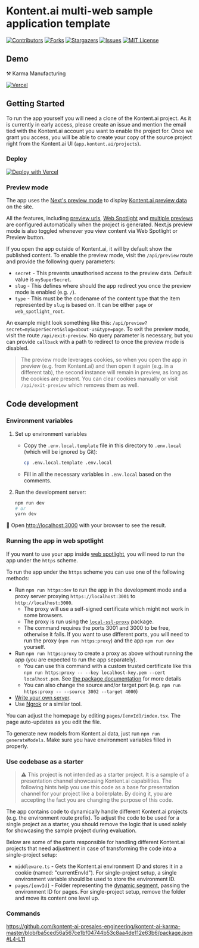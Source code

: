 # Kontent.ai multi-web sample application template

[![Contributors][contributors-shield]][contributors-url]
[![Forks][forks-shield]][forks-url]
[![Stargazers][stars-shield]][stars-url]
[![Issues][issues-shield]][issues-url]
[![MIT License][license-shield]][license-url]

## Demo

⚒ Karma Manufacturing

[![Vercel](https://therealsujitk-vercel-badge.vercel.app/?app=karma-manufacturing&style=for-the-badge&logo=false)](https://karma.kontent.dev)

## Getting Started

To run the app yourself you will need a clone of the Kontent.ai project.
As it is currently in early access, please create an issue and mention the email tied with the Kontent.ai account you want to enable the project for.
Once we grant you access, you will be able to create your copy of the source project right from the Kontent.ai UI (`app.kontent.ai/projects`).

### Deploy

[![Deploy with Vercel](https://vercel.com/button)](https://vercel.com/new/git/external?repository-url=https://github.com/kontent-ai-presales-engineering/kontent-ai-karma-master&project-name=kontent-sample-app&repository-name=kontent-sample-app-next-js&env=KONTENT_COLLECTION_CODENAME,NEXT_PUBLIC_KONTENT_ENVIRONMENT_ID,NEXT_PUBLIC_KONTENT_PREVIEW_API_KEY,NEXT_PUBLIC_OTHER_COLLECTIONS_DOMAINS&envDescription=Required%20to%20connect%20the%20app%20with%20Kontent&envLink=[https://github.com/kontent-ai-presales-engineering/kontent-ai-karma-master#environment-variables](https://github.com/kontent-ai-presales-engineering/kontent-ai-karma-master#environment-variables))


### Preview mode

The app uses the [Next's preview mode](https://nextjs.org/docs/pages/building-your-application/configuring/preview-mode) to display [Kontent.ai preview data](https://kontent.ai/learn/create/content-creation-first-steps/preview-your-content) on the site.

All the features, including [preview urls](https://kontent.ai/learn/docs/preview/preview-configuration/javascript#a-define-preview-urls-for-content-types), [Web Spotlight](https://kontent.ai/learn/docs/preview/preview-configuration/javascript#a-set-up-a-preview-for-web-spotlight) and [multiple previews](https://kontent.ai/learn/docs/preview/preview-configuration/javascript#a-set-up-multiple-previews-with-spaces) are configured automatically when the project is generated. Next.js preview mode is also toggled whenever you view content via Web Spotlight or Preview button.

If you open the app outside of Kontent.ai, it will by default show the published content.
To enable the preview mode, visit the `/api/preview` route and provide the following query parameters:
* `secret` - This prevents unauthorised access to the preview data. Default value is `mySuperSecret`.
* `slug` - This defines where should the app redirect you once the preview mode is enabled (e.g. `/`).
* `type` - This must be the codename of the content type that the item represented by `slug` is based on. It can be either `page` or `web_spotlight_root`.

An example might look something like this: `/api/preview?secret=mySuperSecret&slug=about-us&type=page`.
To exit the preview mode, visit the route `/api/exit-preview`. 
No query parameter is necessary, but you can provide `callback` with a path to redirect to once the preview mode is disabled.

> The preview mode leverages cookies, so when you open the app in preview (e.g. from Kontent.ai) and then open it again (e.g. in a different tab),
> the second instance will remain in preview, as long as the cookies are present. You can clear cookies manually or visit `/api/exit-preview` which removes them as well.


## Code development

### Environment variables

1. Set up environment variables
    * Copy the `.env.local.template` file in this directory to `.env.local` (which will be ignored by Git):

        ```sh
        cp .env.local.template .env.local
        ```
    * Fill in all the necessary variables in `.env.local` based on the comments.

1. Run the development server:

    ```bash
    npm run dev
    # or
    yarn dev
    ```

🎉 Open [http://localhost:3000](http://localhost:3000) with your browser to see the result.

### Running the app in web spotlight
If you want to use your app inside [web spotlight](https://kontent.ai/features/webspotlight/), you will need to run the app under the `https` scheme.

To run the app under the `https` scheme you can use one of the following methods:
* Run `npm run https:dev` to run the app in the development mode and a proxy server proxying `https://localhost:3001` to `http://localhost:3000`. 
  * The proxy will use a self-signed certificate which might not work in some browsers.
  * The proxy is run using the [`local-ssl-proxy`](https://www.npmjs.com/package/local-ssl-proxy) package.
  * The command requires the ports 3001 and 3000 to be free, otherwise it fails. If you want to use different ports, you will need to run the proxy (`npm run https:proxy`) and the app `npm run dev` yourself.
* Run `npm run https:proxy` to create a proxy as above without running the app (you are expected to run the app separately).
  * You can use this command with a custom trusted certificate like this `npm run https:proxy -- --key localhost-key.pem --cert localhost.pem`. See [the package documentation](https://github.com/cameronhunter/local-ssl-proxy#run-ssl-proxy-with-a-self-signed-trusted-certificate) for more details
  * You can also change the source and/or target port (e.g. `npm run https:proxy -- --source 3002 --target 4000`)
* [Write your own server](https://github.com/vercel/next.js/tree/canary/examples/custom-server).
* Use [Ngrok](https://ngrok.com/) or a similar tool.

You can adjust the homepage by editing `pages/[envId]/index.tsx`. The page auto-updates as you edit the file.

To generate new models from Kontent.ai data, just run `npm run generateModels`. Make sure you have environment variables filled in properly.

### Use codebase as a starter

> ⚠ This project is not intended as a starter project. It is a sample of a presentation channel showcasing Kontent.ai capabilities. The following hints help you use this code as a base for presentation channel for your project like a boilerplate. By doing it, you are accepting the fact you are changing the purpose of this code.

The app contains code to dynamically handle different Kontent.ai projects (e.g. the environment route prefix). To adjust the code to be used for a single project as a starter, you should remove the logic that is used solely for showcasing the sample project during evaluation.

Below are some of the parts responsible for handling different Kontent.ai projects that need adjustment in case of transforming the code into a single-project setup:

* `middleware.ts` - Gets the Kontent.ai environment ID and stores it in a cookie (named: "currentEnvId"). For single-project setup, a single environment variable should be used to store the environment ID.
* `pages/[envId]` - Folder representing the [dynamic segment](https://nextjs.org/docs/pages/building-your-application/routing/dynamic-routes), passing the environment ID for pages. For single-project setup, remove the folder and move its content one level up.

### Commands

https://github.com/kontent-ai-presales-engineering/kontent-ai-karma-master/blob/ba5ced56a567ce1bf04744b53c8aa4de112e63b6/package.json#L4-L11

[contributors-shield]: https://img.shields.io/github/contributors/kontent-ai/sample-app-next-js.svg?style=for-the-badge
[contributors-url]: https://github.com/kontent-ai-presales-engineering/kontent-ai-karma-master/graphs/contributors
[forks-shield]: https://img.shields.io/github/forks/kontent-ai/sample-app-next-js.svg?style=for-the-badge
[forks-url]: https://github.com/kontent-ai-presales-engineering/kontent-ai-karma-master/network/members
[stars-shield]: https://img.shields.io/github/stars/kontent-ai/sample-app-next-js.svg?style=for-the-badge
[stars-url]: https://github.com/kontent-ai-presales-engineering/kontent-ai-karma-master/stargazers
[issues-shield]: https://img.shields.io/github/issues/kontent-ai/sample-app-next-js.svg?style=for-the-badge
[issues-url]:https://github.com/kontent-ai-presales-engineering/kontent-ai-karma-master/issues
[license-shield]: https://img.shields.io/github/license/kontent-ai/sample-app-next-js.svg?style=for-the-badge
[license-url]:https://github.com/kontent-ai-presales-engineering/kontent-ai-karma-master/blob/master/LICENSE.md
[discord-shield]: https://img.shields.io/discord/821885171984891914?color=%237289DA&label=Kontent.ai%20Discord&logo=discord&style=for-the-badge
[discord-url]: https://discord.com/invite/SKCxwPtevJ

